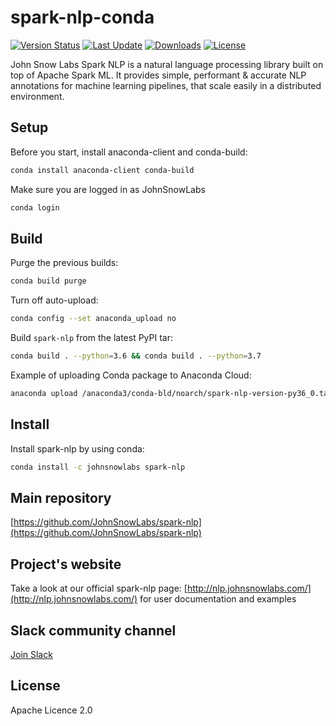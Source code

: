 # spark-nlp-conda

[![Version Status](https://anaconda.org/johnsnowlabs/spark-nlp/badges/version.svg)](https://anaconda.org/JohnSnowLabs/spark-nlp) [![Last Update](https://anaconda.org/johnsnowlabs/spark-nlp/badges/latest_release_date.svg)](https://anaconda.org/JohnSnowLabs/spark-nlp) [![Downloads](https://anaconda.org/johnsnowlabs/spark-nlp/badges/downloads.svg)](https://anaconda.org/JohnSnowLabs/spark-nlp/files) [![License](https://img.shields.io/badge/License-Apache%202.0-brightgreen.svg)](https://github.com/JohnSnowLabs/spark-nlp/blob/master/LICENSE)

John Snow Labs Spark NLP is a natural language processing library built on top of Apache Spark ML. It provides simple, performant & accurate NLP annotations for machine learning pipelines, that scale easily in a distributed environment.

## Setup

Before you start, install anaconda-client and conda-build:

```bash
conda install anaconda-client conda-build
```

Make sure you are logged in as JohnSnowLabs

```bash
conda login
```

## Build

Purge the previous builds:

```bash
conda build purge
```

Turn off auto-upload:

```bash
conda config --set anaconda_upload no
```

Build `spark-nlp` from the latest PyPI tar:

```bash
conda build . --python=3.6 && conda build . --python=3.7
```

Example of uploading Conda package to Anaconda Cloud:

```bash
anaconda upload /anaconda3/conda-bld/noarch/spark-nlp-version-py36_0.tar.bz2
```

## Install

Install spark-nlp by using conda:

```bash
conda install -c johnsnowlabs spark-nlp
```

## Main repository

[https://github.com/JohnSnowLabs/spark-nlp](https://github.com/JohnSnowLabs/spark-nlp)

## Project's website

Take a look at our official spark-nlp page: [http://nlp.johnsnowlabs.com/](http://nlp.johnsnowlabs.com/) for user documentation and examples

## Slack community channel

[Join Slack](https://join.slack.com/t/spark-nlp/shared_invite/enQtNjA4MTE2MDI1MDkxLTM4ZDliMjU5OWZmMDE1ZGVkMjg0MWFjMjU3NjY4YThlMTJkNmNjNjM3NTMwYzlhMWY4MGMzODI2NDBkOWU4ZDE)

## License

Apache Licence 2.0
